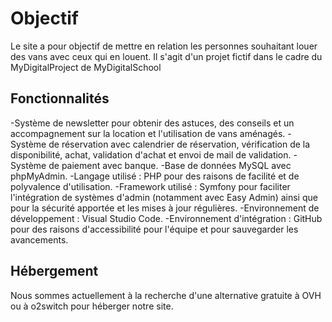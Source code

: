 # Objectif

Le site a pour objectif de mettre en relation les personnes souhaitant louer des vans avec ceux qui en louent.
Il s'agit d'un projet fictif dans le cadre du MyDigitalProject de MyDigitalSchool

## Fonctionnalités

-Système de newsletter pour obtenir des astuces, des conseils et un accompagnement sur la location et l'utilisation de vans aménagés.
-Système de réservation avec calendrier de réservation, vérification de la disponibilité, achat, validation d'achat et envoi de mail de validation.
-Système de paiement avec banque.
-Base de données MySQL avec phpMyAdmin.
-Langage utilisé : PHP pour des raisons de facilité et de polyvalence d'utilisation.
-Framework utilisé : Symfony pour faciliter l'intégration de systèmes d'admin (notamment avec Easy Admin) ainsi que pour la sécurité apportée et les mises à jour régulières.
-Environnement de développement : Visual Studio Code.
-Environnement d'intégration : GitHub pour des raisons d'accessibilité pour l'équipe et pour sauvegarder les avancements.

## Hébergement

Nous sommes actuellement à la recherche d'une alternative gratuite à OVH ou à o2switch pour héberger notre site.
